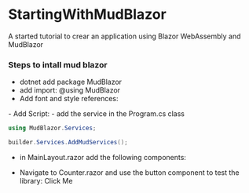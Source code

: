 # StartingWithMudBlazor
A started tutorial to crear an application using Blazor WebAssembly and MudBlazor

### Steps to intall mud blazor

- dotnet add package MudBlazor
- add import: @using MudBlazor
- Add font and style references:
<link href="https://fonts.googleapis.com/css?family=Roboto:300,400,500,700&display=swap" rel="stylesheet" />
<link href="_content/MudBlazor/MudBlazor.min.css" rel="stylesheet" />
- Add Script:
<script src="_content/MudBlazor/MudBlazor.min.js"></script>
- add the service in the Program.cs class

```csharp
using MudBlazor.Services;

builder.Services.AddMudServices();
```

- in MainLayout.razor add the following components:
<MudThemeProvider/>
<MudDialogProvider/>
<MudSnackbarProvider/>

- Navigate to Counter.razor and use the button component to test the library:
<MudButton Variant="Variant.Filled" Color="Color.Primary" OnClick="IncrementCount">Click Me</MudButton>
